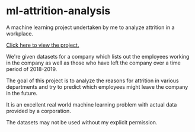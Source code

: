 # ml-attrition-analysis
A machine learning project undertaken by me to analyze attrition in a workplace.

[Click here to view the project.](https://github.com/zemnley/ml-attrition-analysis/blob/master/Attrition.ipynb)

We're given datasets for a company which lists out the employees working in the company as well as those who have left the company over a time period of 2018-2019.

The goal of this project is to analyze the reasons for attrition in various departments and try to predict which employees might leave the company in the future.

It is an excellent real world machine learning problem with actual data provided by a corporation.

The datasets may not be used without my explicit permission.
